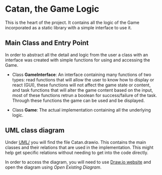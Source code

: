 # Catan, the Game Logic

This is the heart of the project. It contains all the logic of the Game incorporated as a static library with a simple interface to use it.

## Main Class and Entry Point
In order to abstract all the detail and logic from the user a class with an interface was created with simple functions for using and accessing the Game.

- Class **GameInterface**: 
An interface containing many functions of two types: read functions that will allow the user to know how to display or react (GUI), these functions will not affect the game state or content, and task functions that will alter the game content based on the input, most of these functions retrun a boolean for success/failure of the task.
Through these functions the game can be used and be displayed.

- Class **Game**:
The actual implementation containing all the underlying logic.

## UML class diagram
Under [UML/](UML/) you will find the file Catan.drawio. This contains the main classes and their relations that are used in the implementation. This might help get specific relations without needing to get into the code directly.

In order to access the diagram, you will need to use [Draw.io website](https://app.diagrams.net/) and open the diagram using *Open Existing Diagram*.

